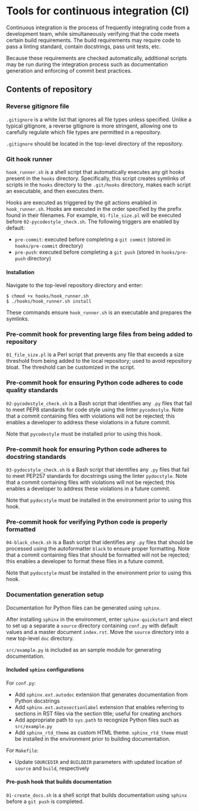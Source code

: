 # Tools for continuous integration (CI)

Continuous integration is the process of frequently integrating code from a development team, while simultaneously verifying that the code meets certain build requirements. The build requirements may require code to pass a linting standard, contain docstrings, pass unit tests, etc. 

Because these requirements are checked automatically, additional scripts may be run during the integration process such as documentation generation and enforcing of commit best practices.

## Contents of repository

### Reverse gitignore file
`.gitignore` is a white list that ignores all file types unless specified. Unlike a typical gitignore, a reverse gitignore is more stringent, allowing one to carefully regulate which file types are permitted in a repository.

`.gitignore` should be located in the top-level directory of the repository.

### Git hook runner
`hook_runner.sh` is a shell script that automatically executes any git hooks present in the `hooks` directory. Specifically, this script creates symlinks of scripts in the `hooks` directory to the `.git/hooks` directory, makes each script an executable, and then executes them.

Hooks are executed as triggered by the git actions enabled in `hook_runner.sh`. Hooks are executed in the order specified by the prefix found in their filenames. For example, `01-file_size.pl` will be executed before `02-pycodestyle_check.sh`. The following triggers are enabled by default:

- `pre-commit`: executed before completing a `git commit` (stored in `hooks/pre-commit` directory)
- `pre-push`: executed before completing a `git push` (stored in `hooks/pre-push` directory)


#### Installation
Navigate to the top-level repository directory and enter:

```
$ chmod +x hooks/hook_runner.sh
$ ./hooks/hook_runner.sh install
```

These commands ensure `hook_runner.sh` is an executable and prepares the symlinks. 

### Pre-commit hook for preventing large files from being added to repository
`01_file_size.pl` is a Perl script that prevents any file that exceeds a size threshold from being added to the local repository; used to avoid repository bloat. The threshold can be customized in the script.

### Pre-commit hook for ensuring Python code adheres to code quality standards
`02-pycodestyle_check.sh` is a Bash script that identifies any `.py` files that fail to meet PEP8 standards for code style using the linter `pycodestyle`. Note that a commit containing files with violations will not be rejected; this enables a developer to address these violations in a future commit.

Note that `pycodestyle` must be installed prior to using this hook.

### Pre-commit hook for ensuring Python code adheres to docstring standards
`03-pydocstyle_check.sh` is a Bash script that identifies any `.py` files that fail to meet PEP257 standards for docstrings using the linter `pydocstyle`. Note that a commit containing files with violations will not be rejected; this enables a developer to address these violations in a future commit.

Note that `pydocstyle` must be installed in the environment prior to using this hook.

### Pre-commit hook for verifying Python code is properly formatted
`04-black_check.sh` is a Bash script that identifies any `.py` files that should be
processed using the autoformatter `black` to ensure proper formatting. Note that a commit containing files that should be formatted will not be rejected; this enables a developer to format these files in a future commit.

Note that `pydocstyle` must be installed in the environment prior to using this hook.

### Documentation generation setup
Documentation for Python files can be generated using `sphinx`. 

After installing `sphinx` in the environment, enter `sphinx-quickstart` and elect to set up a separate a `source` directory containing `conf.py` with default values and a master document `index.rst`. Move the `source` directory into a new top-level `doc` directory.

`src/example.py` is included as an sample module for generating documentation.

#### Included `sphinx` configurations
For `conf.py`:

- Add `sphinx.ext.autodoc` extension that generates documentation from Python docstrings
- Add `sphinx.ext.autosectionlabel` extension that enables referring to sections in RST files via the section title; useful for creating anchors
- Add appropriate path to `sys.path` to recognize Python files such as `src/example.py`
- Add `sphinx_rtd_theme` as custom HTML theme. `sphinx_rtd_theme` must be installed in the environment prior to building documentation.

For `Makefile`:

- Update `SOURCEDIR` and `BUILDDIR` parameters with updated location of `source` and `build`, respectively

#### Pre-push hook that builds documentation
`01-create_docs.sh` is a shell script that builds documentation using `sphinx` before a `git push` is completed.